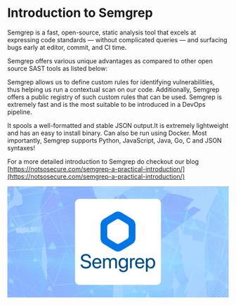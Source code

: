 # Introduction to Semgrep

Semgrep is a fast, open-source, static analysis tool that excels at expressing code standards — without complicated queries — and surfacing bugs early at editor, commit, and CI time.

Semgrep offers various unique advantages as compared to other open source SAST tools as listed below:

Semgrep allows us to define custom rules for identifying vulnerabilities, thus helping us run a contextual scan on our code. Additionally, Semgrep offers a public registry of such custom rules that can be used.
Semgrep is extremely fast and is the most suitable to be introduced in a DevOps pipeline.

It spools a well-formatted and stable JSON output.It is extremely lightweight and has an easy to install binary. Can also be run using Docker.
Most importantly, Semgrep supports Python, JavaScript, Java, Go, C and JSON syntaxes!

For a more detailed introduction to Semgrep do checkout our blog [https://notsosecure.com/semgrep-a-practical-introduction/](https://notsosecure.com/semgrep-a-practical-introduction/)

<p align="center">
  <img src="images/sast3.png">
</p>